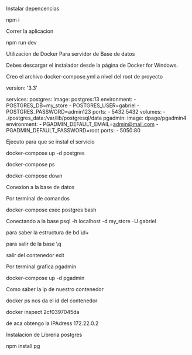 Instalar depencencias

npm i

Correr la aplicacion

npm run dev


Utilizacion de Docker Para servidor de Base de datos

Debes descargar el instalador desde la página de Docker for Windows.


Creo el archivo docker-compose.yml a nivel del root de proyecto

version: '3.3'

services:
  postgres:
    image: postgres:13
    environment:
      - POSTGRES_DB=my_store
      - POSTGRES_USER=gabriel
      - POSTGRES_PASSWORD=admin123
    ports:
      - 5432:5432
    volumes:
      - ./postgres_data:/var/lib/postgresql/data
  pgadmin:
    image: dpage/pgadmin4
    environment:
      - PGADMIN_DEFAULT_EMAIL=admin@mail.com
      - PGADMIN_DEFAULT_PASSWORD=root
    ports:
      - 5050:80


Ejecuto para que se instal el servicio

docker-compose up -d postgres

docker-compose ps

docker-compose down



Conexion a la base de datos

Por terminal de comandos

docker-compose exec postgres bash


Conectando a la base
psql -h localhost -d my_store -U gabriel

para saber la estructura de bd
\d+

para salir de la base
\q

salir del contenedor
exit


Por terminal grafica pgadmin

docker-compose up -d pgadmin


Como saber la ip de nuestro contenedor

docker ps nos da el id del contenedor

docker inspect 2cf0397045da

de aca obtengo la IPAdress 172.22.0.2


Instalacion de Libreria postgres

npm install pg



